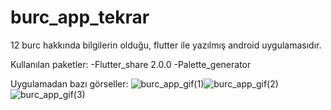# burc_app_tekrar

12 burc hakkında bilgilerin olduğu, flutter ile yazılmış android uygulamasıdır.

Kullanılan paketler:
-Flutter_share 2.0.0
-Palette_generator

Uygulamadan bazı görseller:
![burc_app_gif(1)](https://user-images.githubusercontent.com/47521147/139951492-4ce57d3b-9852-4983-b12f-6cc69703b94a.gif)![burc_app_gif(2)](https://user-images.githubusercontent.com/47521147/139951478-86eeea3c-ea47-4108-997d-1bef7c197195.gif)![burc_app_gif(3)](https://user-images.githubusercontent.com/47521147/139951464-e6a0bc7d-b812-4bf8-b24c-34195ebff5a0.gif)

